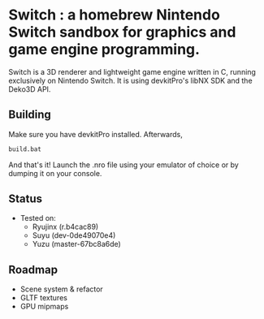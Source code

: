 # Switch : a homebrew Nintendo Switch sandbox for graphics and game engine programming.

Switch is a 3D renderer and lightweight game engine written in C, running exclusively on Nintendo Switch. It is using devkitPro's libNX SDK and the Deko3D API.

## Building

Make sure you have devkitPro installed.
Afterwards,
```bat
build.bat
```
And that's it! Launch the .nro file using your emulator of choice or by dumping it on your console.

## Status

- Tested on:
    - Ryujinx (r.b4cac89)
    - Suyu (dev-0de49070e4)
    - Yuzu (master-67bc8a6de)

## Roadmap

- Scene system & refactor
- GLTF textures
- GPU mipmaps
